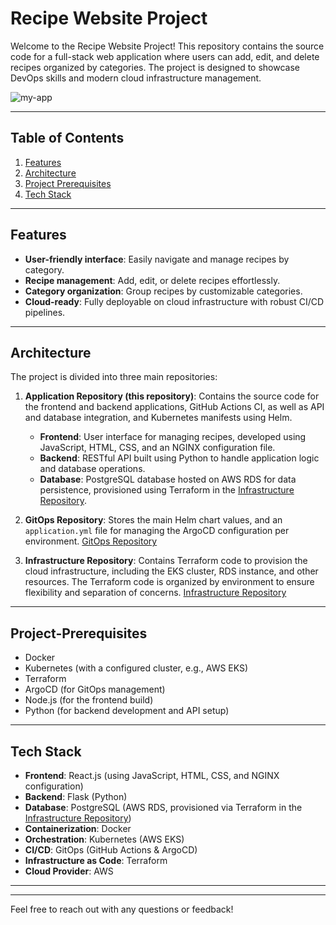 # Recipe Website Project

Welcome to the Recipe Website Project! This repository contains the source code for a full-stack web application where users can add, edit, and delete recipes organized by categories. The project is designed to showcase DevOps skills and modern cloud infrastructure management.

![my-app](https://github.com/user-attachments/assets/4dd60db9-b855-45ae-9ead-30d2c217c84b)

---

## Table of Contents

1. [Features](#features)
2. [Architecture](#architecture)
3. [Project Prerequisites](#Project-Prerequisites)
4. [Tech Stack](#tech-stack)

---

## Features

- **User-friendly interface**: Easily navigate and manage recipes by category.
- **Recipe management**: Add, edit, or delete recipes effortlessly.
- **Category organization**: Group recipes by customizable categories.
- **Cloud-ready**: Fully deployable on cloud infrastructure with robust CI/CD pipelines.

---

## Architecture

The project is divided into three main repositories:

1. **Application Repository (this repository)**: Contains the source code for the frontend and backend applications, GitHub Actions CI, as well as API and database integration, and Kubernetes manifests using Helm.
   - **Frontend**: User interface for managing recipes, developed using JavaScript, HTML, CSS, and an NGINX configuration file.
   - **Backend**: RESTful API built using Python to handle application logic and database operations.
   - **Database**: PostgreSQL database hosted on AWS RDS for data persistence, provisioned using Terraform in the [Infrastructure Repository](https://github.com/EITANPOD/devops-killer-infra-repo).

2. **GitOps Repository**: Stores the main Helm chart values, and an `application.yml` file for managing the ArgoCD configuration per environment. [GitOps Repository](https://github.com/EITANPOD/devops-killer-gitOps)

3. **Infrastructure Repository**: Contains Terraform code to provision the cloud infrastructure, including the EKS cluster, RDS instance, and other resources. The Terraform code is organized by environment to ensure flexibility and separation of concerns. [Infrastructure Repository](https://github.com/EITANPOD/devops-killer-infra-repo)

---

## Project-Prerequisites
- Docker
- Kubernetes (with a configured cluster, e.g., AWS EKS)
- Terraform
- ArgoCD (for GitOps management)
- Node.js (for the frontend build)
- Python (for backend development and API setup)

---

## Tech Stack

- **Frontend**: React.js (using JavaScript, HTML, CSS, and NGINX configuration)
- **Backend**: Flask (Python)
- **Database**: PostgreSQL (AWS RDS, provisioned via Terraform in the [Infrastructure Repository](https://github.com/EITANPOD/devops-killer-infra-repo))
- **Containerization**: Docker
- **Orchestration**: Kubernetes (AWS EKS)
- **CI/CD**: GitOps (GitHub Actions & ArgoCD)
- **Infrastructure as Code**: Terraform
- **Cloud Provider**: AWS

---

---

Feel free to reach out with any questions or feedback!

